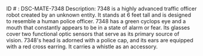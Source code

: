 ID # : DSC-MATE-7348
Description: 7348 is a highly advanced traffic officer robot created by an unknown entity. It stands at 6 feet tall and is designed to resemble a human police officer. 7348 has a green cyclops eye and a mouth that constantly appears to be in a state of alarm or fear. Its glasses cover two functional optic sensors that serve as its primary source of vision. 7348's head is adorned with a police cap, and its ears are equipped with a red cross earring. It carries a whistle as an accessory.